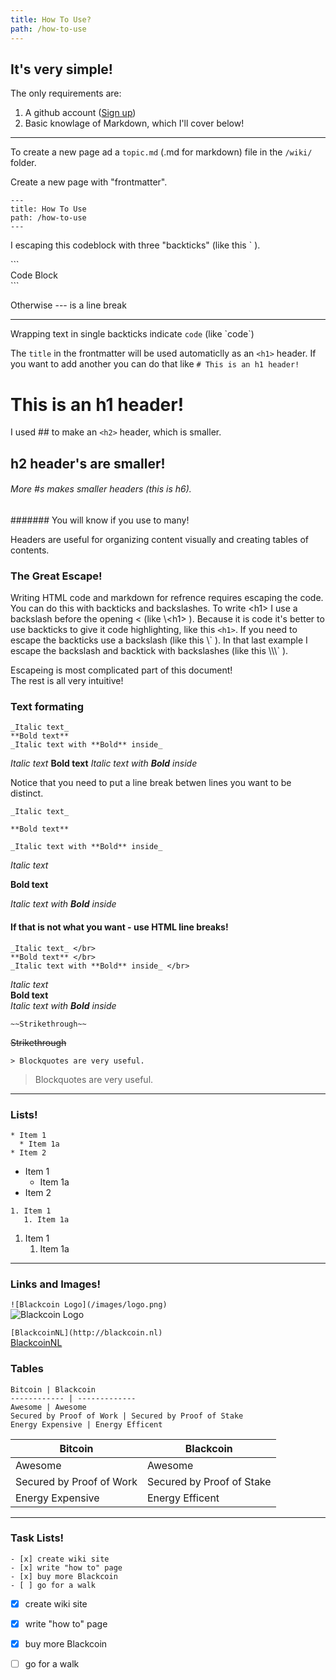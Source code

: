 ```yaml
---
title: How To Use?
path: /how-to-use
---
```


## It's very simple!

The only requirements are:
1. A github account ([Sign up](https://github.com/join))
2. Basic knowlage of Markdown, which I'll cover below!

---

To create a new page ad a `topic.md` (.md for markdown) file in the `/wiki/` folder.

Create a new page with "frontmatter".
```
---
title: How To Use
path: /how-to-use
---
```

I escaping this codeblock with three "backticks" (like this \` ). 

\`\`\` </br>
Code Block </br>
\`\`\`


Otherwise --- is a line break

---

Wrapping text in single backticks indicate `code` (like \`code\`)

The `title` in the frontmatter will be used automaticlly as an `<h1>` header. If you want to add another you can do that like `# This is an h1 header!`

# This is an h1 header!

I used ## to make an `<h2>` header, which is smaller. 
## h2 header's are smaller!

###### More #s makes smaller headers (this is h6).
####### You will know if you use to many! 


Headers are useful for organizing content visually and creating tables of contents.

### The Great Escape! 
Writing HTML code and markdown for refrence requires escaping the code. You can do this with backticks and backslashes. To write \<h1> I use a backslash before the opening < (like \\\<h1> ). Because it is code it's better to use backticks to give it code highlighting, like this `<h1>`. If you need to escape the backticks use a backslash (like this \\\` ). In that last example I escape the backslash and backtick with backslashes (like this \\\\\\\` ).

Escapeing is most complicated part of this document! <br />
The rest is all very intuitive!

### Text formating 

```
_Italic text_
**Bold text**
_Italic text with **Bold** inside_
```

_Italic text_
**Bold text**
_Italic text with **Bold** inside_

Notice that you need to put a line break betwen lines you want to be distinct.

```
_Italic text_

**Bold text**

_Italic text with **Bold** inside_
```
_Italic text_

**Bold text**

_Italic text with **Bold** inside_

#### If that is not what you want - use HTML line breaks!

```
_Italic text_ </br>
**Bold text** </br>
_Italic text with **Bold** inside_ </br>
```
_Italic text_ </br>
**Bold text** </br>
_Italic text with **Bold** inside_ 

```
~~Strikethrough~~
```
~~Strikethrough~~

```
> Blockquotes are very useful.
```
> Blockquotes are very useful.


---
### Lists!

```
* Item 1
  * Item 1a
* Item 2
```
* Item 1
  * Item 1a
* Item 2


```
1. Item 1
   1. Item 1a
```
1. Item 1
   1. Item 1a

---

### Links and Images!


`![Blackcoin Logo](/images/logo.png)` <br />
![Blackcoin Logo](/images/logo.png)

`[BlackcoinNL](http://blackcoin.nl)` <br />
[BlackcoinNL](http://blackcoin.nl)


### Tables
```
Bitcoin | Blackcoin
------------ | -------------
Awesome | Awesome
Secured by Proof of Work | Secured by Proof of Stake
Energy Expensive | Energy Efficent
```

Bitcoin | Blackcoin
------------ | -------------
Awesome | Awesome
Secured by Proof of Work | Secured by Proof of Stake
Energy Expensive | Energy Efficent

---
### Task Lists!

```
- [x] create wiki site
- [x] write "how to" page
- [x] buy more Blackcoin
- [ ] go for a walk
```

- [x] create wiki site
- [x] write "how to" page
- [x] buy more Blackcoin
- [ ] go for a walk 

